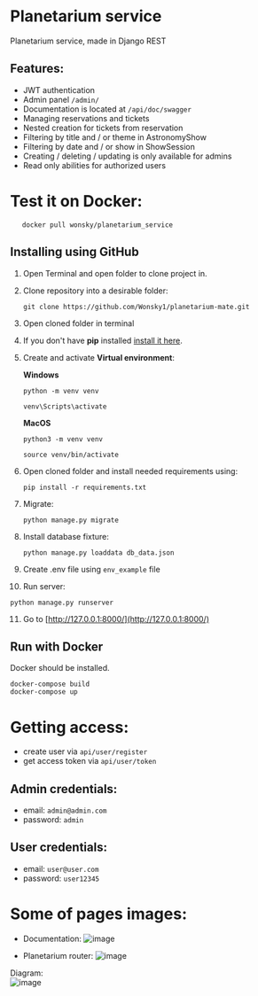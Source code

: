 # Planetarium service 
Planetarium service, made in Django REST

## Features:

- JWT authentication
- Admin panel ```/admin/```
- Documentation is located at ```/api/doc/swagger```
- Managing reservations and tickets
- Nested creation for tickets from reservation
- Filtering by title and / or theme in AstronomyShow
- Filtering by date and / or show in ShowSession
- Creating / deleting / updating is only available for admins
- Read only abilities for authorized users



# Test it on Docker:
```
   docker pull wonsky/planetarium_service
```


## Installing using GitHub

1) Open Terminal and open folder to clone project in.

2) Clone repository into a desirable folder:

    ```
    git clone https://github.com/Wonsky1/planetarium-mate.git
    ```

3) Open cloned folder in terminal

4) If you don't have **pip** installed  [install it here](https://pip.pypa.io/en/stable/installation/#).

5) Create and activate **Virtual environment**:
   
   **Windows**
   ```
   python -m venv venv
   ```
   
   ```
   venv\Scripts\activate
   ```
   
   **MacOS**
   ```
   python3 -m venv venv
   ```
   
   ```
   source venv/bin/activate
   ```
   
6) Open cloned folder and install needed requirements using:

    ```
    pip install -r requirements.txt
    ```

7) Migrate:

   ```
   python manage.py migrate
   ```

8) Install database fixture:

   ```
   python manage.py loaddata db_data.json
   ```

9) Create .env file using ```env_example``` file

10) Run server:
   
   ```
   python manage.py runserver
   ```

11) Go to [http://127.0.0.1:8000/](http://127.0.0.1:8000/)

## Run with Docker
Docker should be installed.
   ```
   docker-compose build
   docker-compose up
   ```
# Getting access:

- create user via ```api/user/register```
- get access token via ```api/user/token```
## Admin credentials:
- email: 
```admin@admin.com```
- password: 
```admin```

## User credentials: 
- email: 
```user@user.com```
- password: 
```user12345```


# Some of pages images:

- Documentation:
![image](https://i.imgur.com/1vDuoHH.png)

- Planetarium router: 
![image](https://i.imgur.com/SKFZrz9.png)

Diagram:\
![image](https://i.imgur.com/jLnWno4.png)
